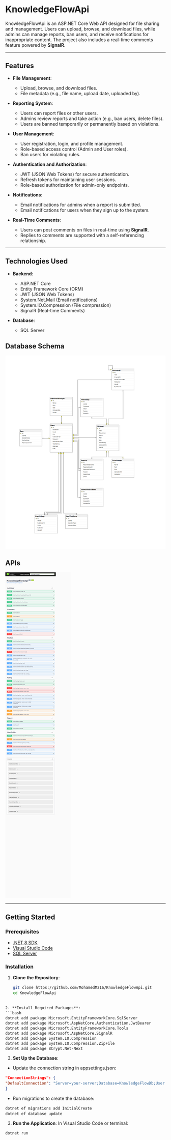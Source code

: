 # KnowledgeFlowApi

KnowledgeFlowApi is an ASP.NET Core Web API designed for file sharing and management. Users can upload, browse, and download files, while admins can manage reports, ban users, and receive notifications for inappropriate content. The project also includes a real-time comments feature powered by **SignalR**.

---

## Features

- **File Management**:
  - Upload, browse, and download files.
  - File metadata (e.g., file name, upload date, uploaded by).

- **Reporting System**:
  - Users can report files or other users.
  - Admins review reports and take action (e.g., ban users, delete files).
  - Users are banned temporarily or permanently based on violations.

- **User Management**:
  - User registration, login, and profile management.
  - Role-based access control (Admin and User roles).
  - Ban users for violating rules.

- **Authentication and Authorization**:
  - JWT (JSON Web Tokens) for secure authentication.
  - Refresh tokens for maintaining user sessions.
  - Role-based authorization for admin-only endpoints.

- **Notifications**:
  - Email notifications for admins when a report is submitted.
  - Email notifications for users when they sign up to the system.

- **Real-Time Comments**:
  - Users can post comments on files in real-time using **SignalR**.
  - Replies to comments are supported with a self-referencing relationship.

---

## Technologies Used

- **Backend**:
  - ASP.NET Core
  - Entity Framework Core (ORM)
  - JWT (JSON Web Tokens)
  - System.Net.Mail (Email notifications)
  - System.IO.Compression (File compression)
  - SignalR (Real-time Comments)

- **Database**:
  - SQL Server

## Database Schema

![Alt Text](ProjectMaterials/DatabaseTables.png)

## APIs

![Alt Text](ProjectMaterials/localhost_5186_swagger_index.html.png)

-------------------

## Getting Started

### Prerequisites

- [.NET 8 SDK](https://dotnet.microsoft.com/download/dotnet/8.0)
- [Visual Studio Code](https://code.visualstudio.com/)
- [SQL Server](https://www.microsoft.com/en-us/sql-server/sql-server-downloads)

### Installation

1. **Clone the Repository**:
   ```bash
   git clone https://github.com/MohamedM216/KnowledgeFlowApi.git
   cd KnowledgeFlowApi
  ```

2. **Install Required Packages**:
  ```bash
  dotnet add package Microsoft.EntityFrameworkCore.SqlServer
  dotnet add package Microsoft.AspNetCore.Authentication.JwtBearer
  dotnet add package Microsoft.EntityFrameworkCore.Tools
  dotnet add package Microsoft.AspNetCore.SignalR
  dotnet add package System.IO.Compression
  dotnet add package System.IO.Compression.ZipFile
  dotnet add package BCrypt.Net-Next
  ```

3. **Set Up the Database**:
  - Update the connection string in appsettings.json:
  ```json
  "ConnectionStrings": {
  "DefaultConnection": "Server=your-server;Database=KnowledgeFlowDb;User Id=your-user;Password=your-password;"
  }
  ```

  - Run migrations to create the database:
  ```bash
  dotnet ef migrations add InitialCreate
  dotnet ef database update
  ```
3. **Run the Application**:
  In Visual Studio Code or terminal:
  ```bash
  dotnet run
  ```

